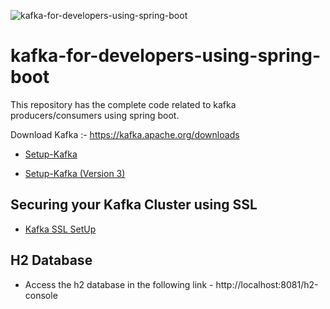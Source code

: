 ![kafka-for-developers-using-spring-boot](https://github.com/dilipsundarraj1/kafka-for-developers-using-spring-boot/workflows/kafka-for-developers-using-spring-boot/badge.svg)
# kafka-for-developers-using-spring-boot

This repository has the complete code related to kafka producers/consumers using spring boot.

Download Kafka :- https://kafka.apache.org/downloads

- [Setup-Kafka](https://github.com/dilipsundarraj1/kafka-for-developers-using-spring-boot/blob/master/SetUpKafka.md)

- [Setup-Kafka (Version 3)](SetUpKafka3.md)

## Securing your Kafka Cluster using SSL

- [Kafka SSL SetUp](https://github.com/dilipsundarraj1/kafka-for-developers-using-spring-boot/blob/master/Kafka_Security.md)

## H2 Database

- Access the h2 database in the following link - http://localhost:8081/h2-console
